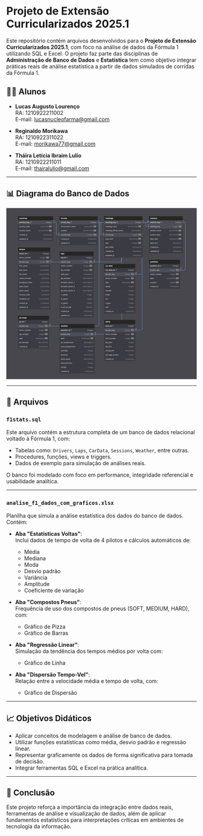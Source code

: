 # Projeto de Extensão Curricularizados 2025.1

Este repositório contém arquivos desenvolvidos para o **Projeto de Extensão Curricularizados 2025.1**, com foco na análise de dados da Fórmula 1 utilizando SQL e Excel. O projeto faz parte das disciplinas de **Administração de Banco de Dados** e **Estatística** tem como objetivo integrar práticas reais de análise estatística a partir de dados simulados de corridas da Fórmula 1.

## 👩‍💻 Alunos

- **Lucas Augusto Lourenço**  
  RA: 1210922211002  
  E-mail: lucasnucleofarma@gmail.com

- **Reginaldo Morikawa**  
  RA: 1210922311022  
  E-mail: morikawa77@gmail.com

- **Tháira Letícia Ibraim Lulio**  
  RA: 1210922211011  
  E-mail: thairalulio@gmail.com

---

## 📊 Diagrama do Banco de Dados

![Diagrama do Banco de Dados da Fórmula 1](F1_OpenAPI-diagram.jpg)

---

## 📂 Arquivos

### `f1stats.sql`

Este arquivo contém a estrutura completa de um banco de dados relacional voltado à Fórmula 1, com:

- Tabelas como: `Drivers`, `Laps`, `CarData`, `Sessions`, `Weather`, entre outras.
- Procedures, funções, views e triggers.
- Dados de exemplo para simulação de análises reais.

O banco foi modelado com foco em performance, integridade referencial e usabilidade analítica.




---

### `analise_f1_dados_com_graficos.xlsx`

Planilha que simula a análise estatística dos dados do banco de dados. Contém:

- **Aba "Estatísticas Voltas"**:  
  Inclui dados de tempo de volta de 4 pilotos e cálculos automáticos de:
  - Média
  - Mediana
  - Moda
  - Desvio padrão
  - Variância
  - Amplitude
  - Coeficiente de variação

- **Aba "Compostos Pneus"**:  
  Frequência de uso dos compostos de pneus (SOFT, MEDIUM, HARD), com:
  - Gráfico de Pizza
  - Gráfico de Barras

- **Aba "Regressão Linear"**:  
  Simulação da tendência dos tempos médios por volta com:
  - Gráfico de Linha

- **Aba "Dispersão Tempo-Vel"**:  
  Relação entre a velocidade média e tempo de volta, com:
  - Gráfico de Dispersão

---

## 📈 Objetivos Didáticos

- Aplicar conceitos de modelagem e análise de banco de dados.
- Utilizar funções estatísticas como média, desvio padrão e regressão linear.
- Representar graficamente os dados de forma significativa para tomada de decisão.
- Integrar ferramentas SQL e Excel na prática analítica.

---

## 🏁 Conclusão

Este projeto reforça a importância da integração entre dados reais, ferramentas de análise e visualização de dados, além de aplicar fundamentos estatísticos para interpretações críticas em ambientes de tecnologia da informação.

